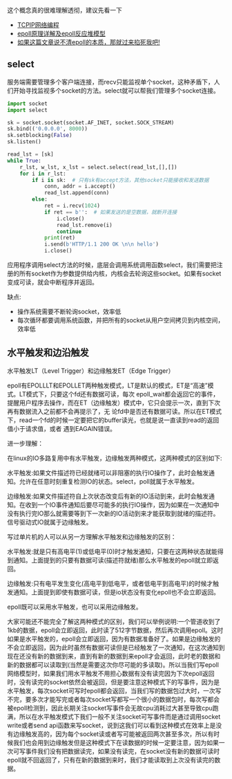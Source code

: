 这个概念真的很难理解透彻，建议先看一下
* [TCPIP网络编程](https://book.douban.com/subject/25911735/)
* [epoll原理详解及epoll反应堆模型](https://blog.csdn.net/daaikuaichuan/article/details/83862311)
* [如果这篇文章说不清epoll的本质，那就过来掐死我吧!](https://zhuanlan.zhihu.com/p/64746509)

## select

服务端需要管理多个客户端连接，而recv只能监视单个socket，这种矛盾下，人们开始寻找监视多个socket的方法。select就可以帮我们管理多个socket连接。


```Python
import socket
import select

sk = socket.socket(socket.AF_INET, socket.SOCK_STREAM)
sk.bind(('0.0.0.0', 8000))
sk.setblocking(False)
sk.listen()

read_lst = [sk]
while True:
    r_lst, w_lst, x_lst = select.select(read_lst,[],[])
    for i in r_lst:
        if i is sk:  # 只有sk有accept方法，其他socket只能接收和发送数据
            conn, addr = i.accept()
            read_lst.append(conn)
        else:
            ret = i.recv(1024)
            if ret == b'':  # 如果发送的是空数据，就断开连接
                i.close()
                read_lst.remove(i)
                continue
            print(ret)
            i.send(b'HTTP/1.1 200 OK \n\n hello')
            i.close()
```

应用程序调用select方法的时候，底层会调用系统调用函数select，我们需要把注册的所有socket作为参数提供给内核，内核会去轮询这些socket。如果有socket变成可读，就会中断程序并返回。

缺点:

* 操作系统需要不断轮询socket，效率低
* 每次循环都要调用系统函数，并把所有的socket从用户空间拷贝到内核空间，效率低




## 水平触发和边沿触发
水平触发LT（Level Trigger）和边缘触发ET（Edge Trigger）

epoll有EPOLLLT和EPOLLET两种触发模式，LT是默认的模式，ET是“高速”模式。LT模式下，只要这个fd还有数据可读，每次 epoll_wait都会返回它的事件，提醒用户程序去操作，而在ET（边缘触发）模式中，它只会提示一次，直到下次再有数据流入之前都不会再提示了，无 论fd中是否还有数据可读。所以在ET模式下，read一个fd的时候一定要把它的buffer读光，也就是说一直读到read的返回值小于请求值，或者 遇到EAGAIN错误。

进一步理解：

在linux的IO多路复用中有水平触发，边缘触发两种模式，这两种模式的区别如下:

水平触发:如果文件描述符已经就绪可以非阻塞的执行IO操作了，此时会触发通知。允许在任意时刻重复检测IO的状态。select，poll就属于水平触发。

边缘触发:如果文件描述符自上次状态改变后有新的IO活动到来，此时会触发通知。在收到一个IO事件通知后要尽可能多的执行IO操作，因为如果在一次通知中没有执行完IO那么就需要等到下一次新的IO活动到来才能获取到就绪的描述符。信号驱动式IO就属于边缘触发。

写过单片机的人可以从另一方理解水平触发和边缘触发的区别：

水平触发:就是只有高电平(1)或低电平(0)时才触发通知，只要在这两种状态就能得到通知。上面提到的只要有数据可读(描述符就绪)那么水平触发的epoll就立即返回。

边缘触发:只有电平发生变化(高电平到低电平，或者低电平到高电平)的时候才触发通知。上面提到即使有数据可读，但是io状态没有变化epoll也不会立即返回。

epoll既可以采用水平触发，也可以采用边缘触发。

大家可能还不能完全了解这两种模式的区别，我们可以举例说明:一个管道收到了1kb的数据，epoll会立即返回，此时读了512字节数据，然后再次调用epoll。这时如果是水平触发的，epoll会立即返回，因为有数据准备好了。如果是边缘触发的不会立即返回，因为此时虽然有数据可读但是已经触发了一次通知，在这次通知到现在还没有新的数据到来，直到有新的数据到来epoll才会返回，此时老的数据和新的数据都可以读取到(当然是需要这次你尽可能的多读取)。所以当我们写epoll网络模型时，如果我们用水平触发不用担心数据有没有读完因为下次epoll返回时，没有读完的socket依然会被返回，但是要注意这种模式下的写事件，因为是水平触发，每次socket可写时epoll都会返回，当我们写的数据包过大时，一次写不完，要多次才能写完或者每次socket写都写一个很小的数据包时，每次写都会被epoll检测到，因此长期关注socket写事件会无故cpu消耗过大甚至导致cpu跑满，所以在水平触发模式下我们一般不关注socket可写事件而是通过调用socket write或者send api函数来写socket，说到这我们可以看到这种模式在效率上是没有边缘触发高的，因为每个socket读或者写可能被返回两次甚至多次，所以有时候我们也会用到边缘触发但是这种模式下在读数据的时候一定要注意，因为如果一次可写事件我们没有把数据读完，如果没有读完，在socket没有新的数据可读时epoll就不回返回了，只有在新的数据到来时，我们才能读取到上次没有读完的数据。

